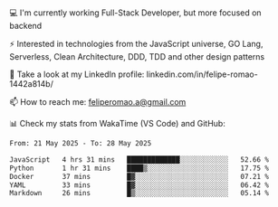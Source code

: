 💻 I'm currently working Full-Stack Developer, but more focused on backend

⚡ Interested in technologies from the JavaScript universe, GO Lang, Serverless, Clean Architecture, DDD, TDD and other design patterns

👥 Take a look at my LinkedIn profile: linkedin.com/in/felipe-romao-1442a814b/

📫 How to reach me: feliperomao.a@gmail.com

📊 Check my stats from WakaTime (VS Code) and GitHub:

<!--START_SECTION:waka-->

```txt
From: 21 May 2025 - To: 28 May 2025

JavaScript   4 hrs 31 mins   █████████████░░░░░░░░░░░░   52.66 %
Python       1 hr 31 mins    ████▒░░░░░░░░░░░░░░░░░░░░   17.75 %
Docker       37 mins         █▓░░░░░░░░░░░░░░░░░░░░░░░   07.21 %
YAML         33 mins         █▓░░░░░░░░░░░░░░░░░░░░░░░   06.42 %
Markdown     26 mins         █▒░░░░░░░░░░░░░░░░░░░░░░░   05.14 %
```

<!--END_SECTION:waka-->
